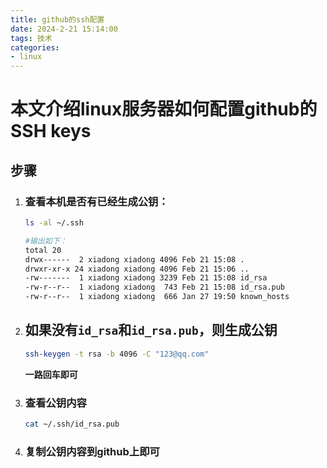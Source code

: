 ```yaml
---
title: github的ssh配置
date: 2024-2-21 15:14:00
tags: 技术
categories: 
- linux
---
```






# 本文介绍linux服务器如何配置github的SSH keys



## 步骤



1. ### 查看本机是否有已经生成公钥：

	```bash
	ls -al ~/.ssh
	
	#输出如下：
	total 20
	drwx------  2 xiadong xiadong 4096 Feb 21 15:08 .
	drwxr-xr-x 24 xiadong xiadong 4096 Feb 21 15:06 ..
	-rw-------  1 xiadong xiadong 3239 Feb 21 15:08 id_rsa      
	-rw-r--r--  1 xiadong xiadong  743 Feb 21 15:08 id_rsa.pub
	-rw-r--r--  1 xiadong xiadong  666 Jan 27 19:50 known_hosts
	```

	

2. ## 如果没有`id_rsa`和`id_rsa.pub`，则生成公钥

	```bash
	ssh-keygen -t rsa -b 4096 -C "123@qq.com"
	```

	**一路回车即可**

	

3. ### 查看公钥内容

	```bash
	cat ~/.ssh/id_rsa.pub
	```

	

4. ### 复制公钥内容到github上即可





